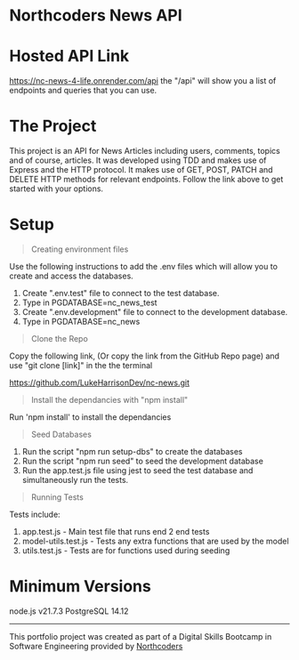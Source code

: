 # Northcoders News API

# Hosted API Link

https://nc-news-4-life.onrender.com/api
the "/api" will show you a list of endpoints and queries that you can use.

# The Project

This project is an API for News Articles including users, comments, topics and of course, articles. It was developed using TDD and makes use of Express and the HTTP protocol. It makes use of GET, POST, PATCH and DELETE HTTP methods for relevant endpoints. Follow the link above to get started with your options.

# Setup

> Creating environment files

Use the following instructions to add the .env files which will allow you to create and access the databases.

1. Create ".env.test" file to connect to the test database.
2. Type in PGDATABASE=nc_news_test
3. Create ".env.development" file to connect to the development database.
4. Type in PGDATABASE=nc_news

> Clone the Repo

Copy the following link, (Or copy the link from the GitHub Repo page) and use "git clone [link]" in the the terminal

https://github.com/LukeHarrisonDev/nc-news.git

> Install the dependancies with "npm install"

Run 'npm install' to install the dependancies

> Seed Databases

1. Run the script "npm run setup-dbs" to create the databases
2. Run the script "npm run seed" to seed the development database
3. Run the app.test.js file using jest to seed the test database and simultaneously run the tests.

> Running Tests

Tests include:

1. app.test.js - Main test file that runs end 2 end tests
2. model-utils.test.js - Tests any extra functions that are used by the model
3. utils.test.js - Tests are for functions used during seeding

# Minimum Versions

node.js v21.7.3
PostgreSQL 14.12

---

This portfolio project was created as part of a Digital Skills Bootcamp in Software Engineering provided by [Northcoders](https://northcoders.com/)
